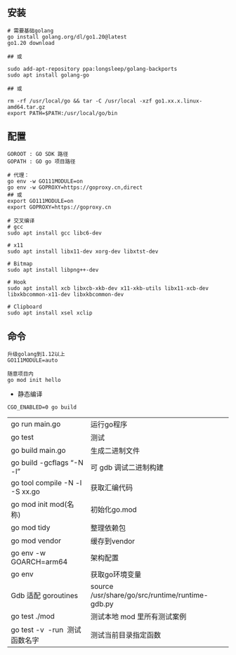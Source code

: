 # 

## 安装
```shell
# 需要基础golang
go install golang.org/dl/go1.20@latest
go1.20 download

## 或

sudo add-apt-repository ppa:longsleep/golang-backports 
sudo apt install golang-go

## 或

rm -rf /usr/local/go && tar -C /usr/local -xzf go1.xx.x.linux-amd64.tar.gz 
export PATH=$PATH:/usr/local/go/bin 
```

## 配置
```shell
GOROOT : GO SDK 路径
GOPATH : GO go 项目路径

# 代理：
go env -w GO111MODULE=on  
go env -w GOPROXY=https://goproxy.cn,direct 
## 或 
export GO111MODULE=on 
export GOPROXY=https://goproxy.cn 

# 交叉编译
# gcc 
sudo apt install gcc libc6-dev 

# x11 
sudo apt install libx11-dev xorg-dev libxtst-dev 

# Bitmap 
sudo apt install libpng++-dev 

# Hook 
sudo apt install xcb libxcb-xkb-dev x11-xkb-utils libx11-xcb-dev libxkbcommon-x11-dev libxkbcommon-dev 

# Clipboard 
sudo apt install xsel xclip 
```

## 命令
```shell
升级golang到1.12以上 
GO111MODULE=auto 

随意项目内 
go mod init hello 
```

- 静态编译
```shell
CGO_ENABLED=0 go build
```

|                                |                                                 |
| ------------------------------ | ----------------------------------------------- |
| go run main.go                 | 运行go程序                                      |
| go test                        | 测试                                            |
| go build main.go               | 生成二进制文件                                  |
| go build -gcflags “-N -l”      | 可 gdb 调试二进制构建                           |
| go tool compile -N -l -S xx.go | 获取汇编代码                                    |
| go mod init mod(名称)          | 初始化go.mod                                    |
| go mod tidy                    | 整理依赖包                                      |
| go mod vendor                  | 缓存到vendor                                    |
| go env -w GOARCH=arm64         | 架构配置                                        |
| go env                         | 获取go环境变量                                  |
| Gdb 适配 goroutines            | source /usr/share/go/src/runtime/runtime-gdb.py |
|go test ./mod|测试本地 mod 里所有测试案例|
|go test -v  -run  测试函数名字|测试当前目录指定函数|                                                                                